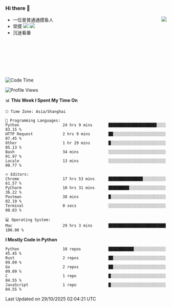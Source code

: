 ### Hi there 👋


<a href="https://github.com/yanlc39">
  <img align="right" src="https://github-readme-stats.vercel.app/api?username=yanlc39&show_icons=true&hide_border=true&icon_color=586069&title_color=a0a9af">
</a>

- 一位普普通通摸鱼人
- 常摸 ![](https://img.shields.io/badge/-Python-3e74a2?style=flat-square&logo=Python&logoColor=fff) ![](https://img.shields.io/badge/-C%2B%2B-brightgreen?style=flat-square)
- 沉迷看番



<br><br><br><br><br><br>


<!--START_SECTION:waka-->
![Code Time](http://img.shields.io/badge/Code%20Time-1%2C841%20hrs%2054%20mins-blue)

![Profile Views](http://img.shields.io/badge/Profile%20Views-0-blue)

📊 **This Week I Spent My Time On** 

```text
🕑︎ Time Zone: Asia/Shanghai

💬 Programming Languages: 
Python                   24 hrs 9 mins       █████████████████████░░░░   83.15 % 
HTTP Request             2 hrs 9 mins        ██░░░░░░░░░░░░░░░░░░░░░░░   07.45 % 
Other                    1 hr 29 mins        █░░░░░░░░░░░░░░░░░░░░░░░░   05.13 % 
Bash                     34 mins             ░░░░░░░░░░░░░░░░░░░░░░░░░   01.97 % 
Locale                   13 mins             ░░░░░░░░░░░░░░░░░░░░░░░░░   00.77 % 

🔥 Editors: 
Chrome                   17 hrs 53 mins      ███████████████░░░░░░░░░░   61.57 % 
PyCharm                  10 hrs 31 mins      █████████░░░░░░░░░░░░░░░░   36.22 % 
Postman                  38 mins             █░░░░░░░░░░░░░░░░░░░░░░░░   02.19 % 
Terminal                 0 secs              ░░░░░░░░░░░░░░░░░░░░░░░░░   00.03 % 

💻 Operating System: 
Mac                      29 hrs 3 mins       █████████████████████████   100.00 % 
```

**I Mostly Code in Python** 

```text
Python                   10 repos            ███████████░░░░░░░░░░░░░░   45.45 % 
Rust                     2 repos             ██░░░░░░░░░░░░░░░░░░░░░░░   09.09 % 
Go                       2 repos             ██░░░░░░░░░░░░░░░░░░░░░░░   09.09 % 
C                        1 repo              █░░░░░░░░░░░░░░░░░░░░░░░░   04.55 % 
JavaScript               1 repo              █░░░░░░░░░░░░░░░░░░░░░░░░   04.55 % 
```




 Last Updated on 29/10/2025 02:04:21 UTC
<!--END_SECTION:waka-->
